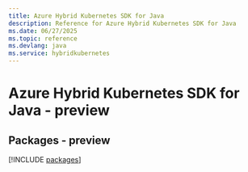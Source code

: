 ```yaml
---
title: Azure Hybrid Kubernetes SDK for Java
description: Reference for Azure Hybrid Kubernetes SDK for Java
ms.date: 06/27/2025
ms.topic: reference
ms.devlang: java
ms.service: hybridkubernetes
---
```

# Azure Hybrid Kubernetes SDK for Java - preview
## Packages - preview
[!INCLUDE [packages](hybrid-kubernetes-index.md)]
